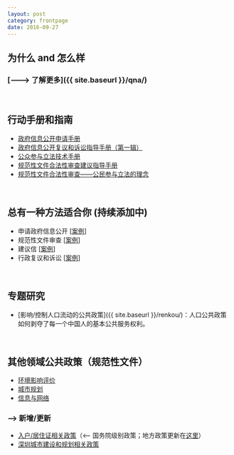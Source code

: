 ```yaml
---
layout: post
category: frontpage
date: 2016-09-27
---
```


## 为什么 and 怎么样  

### [---> 了解更多]({{ site.baseurl }}/qna/)

<br>

## 行动手册和指南  

- [政府信息公开申请手册](https://github.com/mdrights/mirror-CN/raw/master/%E6%89%8B%E5%86%8C%E5%92%8C%E6%8C%87%E5%8D%97/%E6%94%BF%E5%BA%9C%E4%BF%A1%E6%81%AF%E5%85%AC%E5%BC%80%E7%94%B3%E8%AF%B7%E6%89%8B%E5%86%8C.pdf) 
- [政府信息公开复议和诉讼指导手册（第一辑）](https://github.com/mdrights/mirror-CN/raw/master/%E6%89%8B%E5%86%8C%E5%92%8C%E6%8C%87%E5%8D%97/%E6%94%BF%E5%BA%9C%E4%BF%A1%E6%81%AF%E5%85%AC%E5%BC%80%E5%A4%8D%E8%AE%AE%E4%B8%8E%E8%AF%89%E8%AE%BC%E6%8C%87%E5%AF%BC%E6%89%8B%E5%86%8C%EF%BC%88%E7%AC%AC%E4%B8%80%E8%BE%91%EF%BC%89.pdf) 
- [公众参与立法技术手册](https://github.com/mdrights/mirror-CN/raw/master/%E6%89%8B%E5%86%8C%E5%92%8C%E6%8C%87%E5%8D%97/%E5%85%AC%E4%BC%97%E5%8F%82%E4%B8%8E%E7%AB%8B%E6%B3%95%E6%8A%80%E6%9C%AF%E6%89%8B%E5%86%8C%20pdf.pdf)
- [规范性文件合法性审查建议指导手册](https://github.com/mdrights/mirror-CN/raw/master/%E6%89%8B%E5%86%8C%E5%92%8C%E6%8C%87%E5%8D%97/%E8%A7%84%E8%8C%83%E6%80%A7%E6%96%87%E4%BB%B6%E5%90%88%E6%B3%95%E6%80%A7%E5%AE%A1%E6%9F%A5%E5%BB%BA%E8%AE%AE%E6%8C%87%E5%AF%BC%E6%89%8B%E5%86%8C.pdf)
- [规范性文件合法性审查——公民参与立法的理念](https://github.com/mdrights/mirror-CN/raw/master/%E6%89%8B%E5%86%8C%E5%92%8C%E6%8C%87%E5%8D%97/%E8%A7%84%E8%8C%83%E6%80%A7%E6%96%87%E4%BB%B6%E5%90%88%E6%B3%95%E6%80%A7%E5%AE%A1%E6%9F%A5%E7%9A%84%E6%96%B9%E6%B3%95%EF%BC%8D%E5%85%AC%E6%B0%91%E5%8F%82%E4%B8%8E%E7%AB%8B%E6%B3%95%E7%9A%84%E7%90%86%E5%BF%B5.pdf)

<br>

## 总有一种方法适合你 (持续添加中)

+ 申请政府信息公开 
[[案例](https://github.com/mdrights/mirror-CN/tree/master/case%E6%A1%88%E4%BE%8B/OGIR%E7%94%B3%E8%AF%B7%E6%94%BF%E5%BA%9C%E4%BF%A1%E6%81%AF%E5%85%AC%E5%BC%80%E6%A1%88%E4%BE%8B)]
+ 规范性文件审查 
[[案例](https://github.com/mdrights/mirror-CN/tree/master/case%E6%A1%88%E4%BE%8B/RLR%E8%A7%84%E8%8C%83%E6%80%A7%E6%96%87%E4%BB%B6%E5%AE%A1%E6%9F%A5)]
+ 建议信 [[案例](https://github.com/mdrights/mirror-CN/tree/master/case%E6%A1%88%E4%BE%8B/L%E5%BB%BA%E8%AE%AE%E4%BF%A1)]
+ 行政复议和诉讼 [[案例](https://github.com/mdrights/mirror-CN/tree/master/case%E6%A1%88%E4%BE%8B/AL%E8%A1%8C%E6%94%BF%E8%AF%89%E8%AE%BC)]

<br>

## 专题研究

- [影响/控制人口流动的公共政策]({{ site.baseurl }}/renkou/)：人口公共政策如何剥夺了每一个中国人的基本公共服务权利。

<br>

## 其他领域公共政策（规范性文件）  

+ [环境影响评价](https://github.com/mdrights/mirror-CN/tree/master/%E8%A7%84%E8%8C%83%E6%80%A7%E6%96%87%E4%BB%B6%E4%B8%93%E6%A0%8F/%E4%B8%93%E9%A2%98-%E7%8E%AF%E5%A2%83%E4%B8%8E%E7%8E%AF%E8%AF%84)
+ [城市规划](https://github.com/mdrights/mirror-CN/tree/master/%E8%A7%84%E8%8C%83%E6%80%A7%E6%96%87%E4%BB%B6%E4%B8%93%E6%A0%8F/%E4%B8%93%E9%A2%98-%E5%9F%8E%E5%B8%82%E8%A7%84%E5%88%92-%E5%9C%9F%E5%9C%B0%E6%88%BF%E4%BA%A7)
+ [信息与网络](https://github.com/mdrights/mirror-CN/tree/master/%E8%A7%84%E8%8C%83%E6%80%A7%E6%96%87%E4%BB%B6%E4%B8%93%E6%A0%8F/%E4%B8%93%E9%A2%98-%E4%BF%A1%E6%81%AF%E4%B8%8E%E7%BD%91%E7%BB%9C)

### --> 新增/更新  

- [入户/居住证相关政策](https://mdrights.github.io/mirror-CN/renkou/)（<-- 国务院级别政策；地方政策更新在[这里](https://github.com/mdrights/mirror-CN/tree/gh-pages/local-policy)）
- [深圳城市建设和规划相关政策](https://github.com/mdrights/mirror-CN/tree/master/%E8%A7%84%E8%8C%83%E6%80%A7%E6%96%87%E4%BB%B6%E4%B8%93%E6%A0%8F/%E4%B8%93%E9%A2%98-%E5%9F%8E%E5%B8%82%E8%A7%84%E5%88%92-%E5%9C%9F%E5%9C%B0%E6%88%BF%E4%BA%A7)


